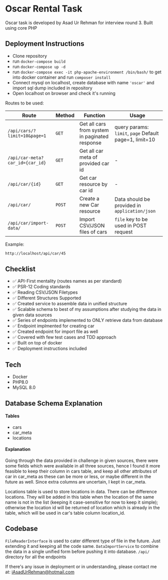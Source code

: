 # Oscar Rental Task

Oscar task is developed by Asad Ur Rehman for interview round 3. Built using core PHP

## Deployment Instructions

- Clone repository
- run ```docker-compose build```
- run ```docker-compose up -d```
- run ```docker-compose exec -it php-apache-environment /bin/bash/``` to get into docker container and run ```composer install```
- Connect mysql on localhost, create database with name ```'oscar'``` and import sql dump included in repository
- Open localhost on browser and check it's running

Routes to be used:

| Route | Method | Function | Usage |
| ----- | ------ | ------- | ------ |
| ```/api/cars/?limit=10&page=1``` | ```GET``` | Get all cars from system in paginated response | query params: ```limit```,  ```page``` Default page=1, limit=10 
| ```/api/car-meta?car_id={car_id}``` | ```GET``` | Get all car meta of provided car id | -
| ```/api/car/{id}``` | ```GET``` | Get car resource by car id | -
| ```/api/car/``` | ```POST``` | Create a new Car resource | Data should be provided in ```application/json```
| ```/api/car/import-data/``` | ```POST``` | Import CSV/JSON files of cars | ```file``` key to be used in POST request
Example:
```sh
http://localhost/api/car/45
```
## Checklist

- ✅  API-First mentality (routes names as per standard)
- ✅  PSR-12  Coding standards
- ✅  Reading CSV/JSON Filetypes
- ✅  Different Structures Supported
- ✅  Created service to assemble data in unified structure
- ✅  Scalable schema to best of my assumptions after studying the data in given data sources
- ✅  Series of endpoints implemented to ONLY retrieve data from database
- ✅  Endpoint implmented for creating car
- ✅  Created endpoint for import file as well
- ✅  Covered with few test cases  and TDD approach
- ✅  Built on top of docker
- ✅  Deployment instructions included


## Tech

- Docker
- PHP8.0
- MySQL 8.0

## Database Schema Explanation

#### Tables
- cars
- car_meta
- locations

#### Explanation
Going through the data provided in challenge in given sources, there were some fields which were available in all three sources, hence I found it more feasible to keep their column in cars table, and keep all other attributes of car in car_meta as these can be more or less, or maybe different in the future as well. Since extra columns are uncertain, I kept in car_meta.

Locations table is used to store locations in data. There can be difference locations. They will be added in this table when the location of the same name is not in the list (keeping it case-sensitive for now to keep it simple); otherwise the location id will be returned of location which is already in the table, which will be used in car's table column location_id.

## Codebase
```FileReaderInterface``` is used to cater different type of file in the future. Just extending it and keeping all the code same.
```DataImportService``` to combine the data in a single unified form before pushing it into database.
```/api/``` directory for all the endpoints

If there's any issue in deployment or in understanding, please contact me at: iAsadUrRehman@hotmail.com
